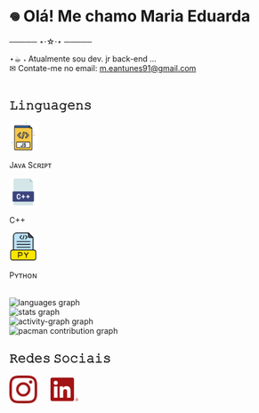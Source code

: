 
   <h1>
       𖦹 Olá! Me chamo Maria Eduarda
 </h1>

<p>───── ⋆⋅☆⋅⋆ ─────</p>

⋆☕︎ ˖ Atualmente sou dev. jr back-end ... <br>
✉︎ Contate-me no email: m.eantunes91@gmail.com <br> 
<br>

<h2>𝙻𝚒𝚗𝚐𝚞𝚊𝚐𝚎𝚗𝚜</h2>

   <div class="icon-description-block">
        <img src="icons/js.png" width="50" height="50" alt="Ícone JavaScript">
        <p>Jᴀᴠᴀ Sᴄʀɪᴘᴛ</p>
    </div>

   <div class="icon-description-block">
        <img src="icons/c++.png" width="50" height="50" alt="Ícone C++">
        <p>C++</p>
    </div>

   <div class="icon-description-block">
        <img src="icons/py.png" width="50" height="50" alt="Ícone Python">
        <p>Pʏᴛʜᴏɴ</p>
    </div>
<br>

<div align="left">
  <img src="https://github-readme-stats.vercel.app/api/top-langs?username=Mary-Eduarda&locale=en&hide_title=false&layout=compact&card_width=320&langs_count=5&theme=dracula&hide_border=false&order=2" height="150" alt="languages graph" /> <br>
  <img src="https://github-readme-stats.vercel.app/api?username=Mary-Eduarda&hide_title=false&hide_rank=false&show_icons=true&include_all_commits=true&count_private=true&disable_animations=false&theme=dracula&locale=en&hide_border=false&order=1" height="150" alt="stats graph" /> <br>
  <img src="https://github-readme-activity-graph.vercel.app/graph?username=Mary-Eduarda&radius=16&theme=dracula&area=true&order=5" height="300" alt="activity-graph graph"  />
</div>

<picture>
  <source media="(prefers-color-scheme: dark)" srcset="https://raw.githubusercontent.com/Mary-Eduarda/Mary-Eduarda/output/pacman-contribution-graph-dark.svg">
  <source media="(prefers-color-scheme: light)" srcset="https://raw.githubusercontent.com/Mary-Eduarda/Mary-Eduarda/output/pacman-contribution-graph.svg">
  <img alt="pacman contribution graph" src="https://raw.githubusercontent.com/Mary-Eduarda/Mary-Eduarda/output/pacman-contribution-graph.svg">
</picture>

<h2>𝚁𝚎𝚍𝚎𝚜 𝚂𝚘𝚌𝚒𝚊𝚒𝚜</h2>
  <a href="https://www.instagram.com/mee_marys/" target="_blank"><img src="icons/instagram1.png"  width="50" height="50" style="margin-right: 20px"></a>
  <a href="https://www.linkedin.com/in/maria-eduarda-a-r152025" target="_blank"><img src="icons/linkedin1.png" width="50" height="50" style="margin-right: 20px"></a>
